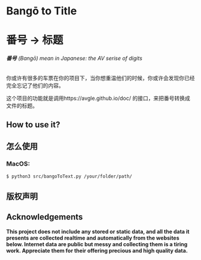 # Bangō to Title

# 番号 -> 标题

###### **番号** (Bangō) mean in Japanese: the AV serise of digits

你或许有很多的车票在你的项目下，当你想重温他们的时候，你或许会发现你已经完全忘记了他们的内容。

这个项目的功能就是调用https://avgle.github.io/doc/ 的接口，来把番号转换成文件的标题。

## How to use it?

## 怎么使用

### MacOS:

```bash
$ python3 src/bangoToText.py /your/folder/path/
```

## 版权声明

## Acknowledgements

**This project does not include any stored or static data, and all the data it presents are collected realtime and automatically from the websites below. Internet data are public but messy and collecting them is a tiring work. Appreciate them for their offering precious and high quality data.**